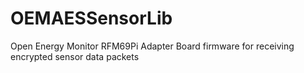# OEMAESSensorLib
Open Energy Monitor RFM69Pi Adapter Board firmware for receiving encrypted sensor data packets
